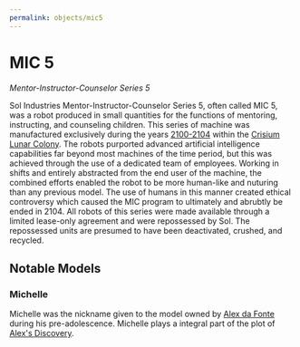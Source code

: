```yaml
---
permalink: objects/mic5
---
```


# MIC 5

*Mentor-Instructor-Counselor Series 5*

Sol Industries Mentor-Instructor-Counselor Series 5, often called MIC 5, was a robot produced in small quantities for the functions of mentoring, instructing, and counseling children. This series of machine was manufactured exclusively during the years [2100-2104](/events/timeline#2100s) within the [Crisium Lunar Colony](/locations/crisium_lunar_colony). The robots purported advanced artificial intelligence capabilities far beyond most machines of the time period, but this was achieved through the use of a dedicated team of employees. Working in shifts and entirely abstracted from the end user of the machine, the combined efforts enabled the robot to be more human-like and nuturing than any previous model. The use of humans in this manner created ethical controversy which caused the MIC program to ultimately and abrubtly be ended in 2104. All robots of this series were made available through a limited lease-only agreement and were repossessed by Sol. The repossessed units are presumed to have been deactivated, crushed, and recycled.

## Notable Models

### Michelle

Michelle was the nickname given to the model owned by [Alex da Fonte](/people/alex_da_fonte) during his pre-adolescence.
Michelle plays a integral part of the plot of [Alex's Discovery](/media/short_stories/alexs_discovery).
